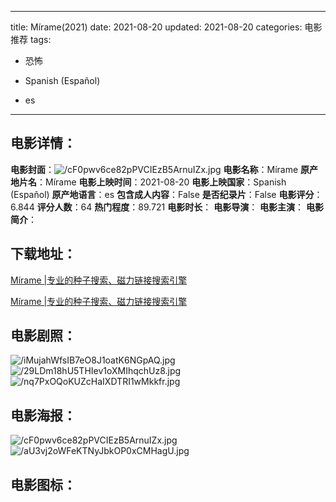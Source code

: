 
---
title: Mírame(2021)
date: 2021-08-20
updated: 2021-08-20
categories: 电影推荐
tags:
- 恐怖

- Spanish (Español)
- es
---


> 

## **电影详情**：

**电影封面**：<img src="https://image.tmdb.org/t/p/w200/cF0pwv6ce82pPVCIEzB5ArnuIZx.jpg" alt="/cF0pwv6ce82pPVCIEzB5ArnuIZx.jpg" title="/cF0pwv6ce82pPVCIEzB5ArnuIZx.jpg">
**电影名称**：Mírame
**原产地片名**：Mírame
**电影上映时间**：2021-08-20
**电影上映国家**：Spanish (Español)
**原产地语言**：es
**包含成人内容**：False
**是否纪录片**：False
**电影评分**：6.844
**评分人数**：64
**热门程度**：89.721
**电影时长**：
**电影导演**：
**电影主演**：
**电影简介**：

## **下载地址**：
[Mírame |专业的种子搜索、磁力链接搜索引擎](https://movie.amd794.com:2083/?search=M%C3%ADrame&ordering=&mode=match_phrase&page_size=10&page=1)

[Mírame |专业的种子搜索、磁力链接搜索引擎](https://movie.amd794.com:2083/?search=M%C3%ADrame&ordering=&mode=match_phrase&page_size=10&page=1)
 

## **电影剧照**：
<img src="https://image.tmdb.org/t/p/original/iMujahWfsIB7eO8J1oatK6NGpAQ.jpg" alt="/iMujahWfsIB7eO8J1oatK6NGpAQ.jpg" title="/iMujahWfsIB7eO8J1oatK6NGpAQ.jpg"><img src="https://image.tmdb.org/t/p/original/29LDm18hU5THIev1oXMIhqchUz8.jpg" alt="/29LDm18hU5THIev1oXMIhqchUz8.jpg" title="/29LDm18hU5THIev1oXMIhqchUz8.jpg"><img src="https://image.tmdb.org/t/p/original/nq7PxOQoKUZcHaIXDTRI1wMkkfr.jpg" alt="/nq7PxOQoKUZcHaIXDTRI1wMkkfr.jpg" title="/nq7PxOQoKUZcHaIXDTRI1wMkkfr.jpg">

## **电影海报**：
<img src="https://image.tmdb.org/t/p/original/cF0pwv6ce82pPVCIEzB5ArnuIZx.jpg" alt="/cF0pwv6ce82pPVCIEzB5ArnuIZx.jpg" title="/cF0pwv6ce82pPVCIEzB5ArnuIZx.jpg"><img src="https://image.tmdb.org/t/p/original/aU3vj2oWFeKTNyJbkOP0xCMHagU.jpg" alt="/aU3vj2oWFeKTNyJbkOP0xCMHagU.jpg" title="/aU3vj2oWFeKTNyJbkOP0xCMHagU.jpg">

## **电影图标**：

